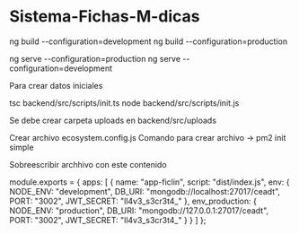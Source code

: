 # Sistema-Fichas-M-dicas


ng build --configuration=development
ng build --configuration=production

ng serve --configuration=production
ng serve --configuration=development

Para crear datos iniciales

tsc backend/src/scripts/init.ts
node backend/src/scripts/init.js

Se debe crear carpeta uploads en backend/src/uploads

Crear archivo ecosystem.config.js
Comando para crear archivo
-> pm2 init simple

Sobreescribir archhivo con este contenido

module.exports = {
    apps: [
      {
        name: "app-ficlin",
        script: "dist/index.js",
        env: {
          NODE_ENV: "development",
          DB_URI: "mongodb://localhost:27017/ceadt",
          PORT: "3002",
          JWT_SECRET: "ll4v3_s3cr3t4_"
        },
        env_production: {
          NODE_ENV: "production",
          DB_URI: "mongodb://127.0.0.1:27017/ceadt",
          PORT: "3002",
          JWT_SECRET: "ll4v3_s3cr3t4_"
        }
      }
    ]
  };
